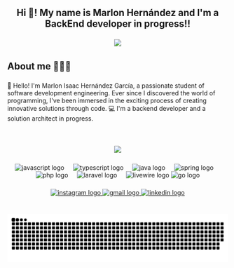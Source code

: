 <h2 align="center">Hi 👋! My name is Marlon Hernández and I'm a BackEnd developer in progress!!</h2>

###

<div align="center">
  <img height="200" src="https://i.imgur.com/hekS4Si.png"  />
</div>

###

<h2 align="left">About me 💁🏽‍♂️</h2>

###

<p align="left">👋 Hello! I'm Marlon Isaac Hernández García, a passionate student of software development engineering. Ever since I discovered the world of programming, I've been immersed in the exciting process of creating innovative solutions through code. 💻 I'm a backend developer and a solution architect in progress.</p>

###
</br>
<p align="center">
  <img height="180em" src="https://github-readme-streak-stats.herokuapp.com/?user=MarlonG1&theme=github_dark&hide_border=true"/>
</p>

###

<div align="center">
  <img src="https://cdn.jsdelivr.net/gh/devicons/devicon/icons/javascript/javascript-original.svg" height="30" alt="javascript logo"  />
  <img width="12" />
  <img src="https://cdn.jsdelivr.net/gh/devicons/devicon/icons/typescript/typescript-original.svg" height="30" alt="typescript logo"  />
  <img width="12" />
  <img src="https://cdn.jsdelivr.net/gh/devicons/devicon/icons/java/java-original.svg" height="30" alt="java logo"  />
  <img width="12" />
  <img src="https://cdn.jsdelivr.net/gh/devicons/devicon/icons/spring/spring-original.svg" height="30" alt="spring logo"  />
  <img width="12" />
  <img src="https://cdn.jsdelivr.net/gh/devicons/devicon/icons/php/php-original.svg" height="30" alt="php logo"  />
  <img width="12" />
  <img src="https://cdn.jsdelivr.net/gh/devicons/devicon@latest/icons/laravel/laravel-original.svg" height="30" alt="laravel logo" />
  <img width="12" />
  <img src="https://cdn.jsdelivr.net/gh/devicons/devicon@latest/icons/livewire/livewire-plain-wordmark.svg" height="30" alt="livewire logo"/> 
  <img src="https://cdn.jsdelivr.net/gh/devicons/devicon@latest/icons/go/go-original-wordmark.svg" height="30" alt="go logo"/>
</div>

###

<div>
<div align="center">
  <a href="https://www.instagram.com/marlon.hgarcia/" target="_blank">
    <img src="https://img.shields.io/static/v1?message=Instagram&logo=instagram&label=&color=E4405F&logoColor=white&labelColor=&style=for-the-badge" height="35" alt="instagram logo"  />
  </a>
  <a href="mailto:marlon.hgarciaa@gmail.com" target="_blank">
    <img src="https://img.shields.io/static/v1?message=Gmail&logo=gmail&label=&color=D14836&logoColor=white&labelColor=&style=for-the-badge" height="35" alt="gmail logo"  />
  </a>
  <a href="https://www.linkedin.com/in/marlonhgarcia/" target="_blank">
    <img src="https://img.shields.io/static/v1?message=LinkedIn&logo=linkedin&label=&color=0077B5&logoColor=white&labelColor=&style=for-the-badge" height="35" alt="linkedin logo"  />
  </a>
</div>

###

<br clear="both">

<div align="center">
<picture>
  <source media="(prefers-color-scheme: dark)" srcset="https://raw.githubusercontent.com/platane/platane/output/github-contribution-grid-snake-dark.svg">
  <source media="(prefers-color-scheme: light)" srcset="https://raw.githubusercontent.com/platane/platane/output/github-contribution-grid-snake.svg">
  <img alt="github contribution grid snake animation" src="https://raw.githubusercontent.com/platane/platane/output/github-contribution-grid-snake.svg">
</picture>
</div>

###
